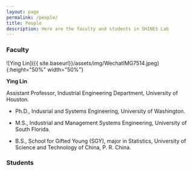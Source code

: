 ```yaml
---
layout: page
permalink: /people/
title: People
description: Here are the faculty and students in SHINES Lab
---
```


### **Faculty**

![Ying Lin]({{ site.baseurl}}/assets/img/WechatIMG7514.jpeg){:height="50%" width="50%"}

**Ying Lin**

Assistant Professor, Industrial Engineering Department, University of Houston.

* Ph.D., Indusrial and Systems Engineering, University of Washington. 

* M.S., Industrial and Management Systems Engineering, University of South Florida. 

* B.S., School for Gifted Young (SGY), major in Statistics, University of Science and Technology of China, P. R. China. 


### **Students**
